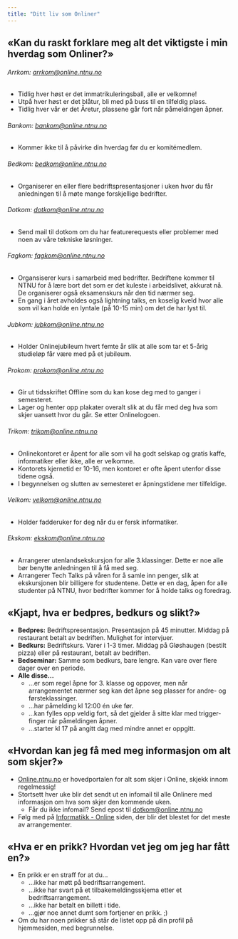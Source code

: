 ```yaml
---
title: "Ditt liv som Onliner"
---
```


«Kan du raskt forklare meg alt det viktigste i min hverdag som Onliner?»
------------------------------------------------------------------------

###### Arrkom: arrkom@online.ntnu.no
  - Tidlig hver høst er det immatrikuleringsball, alle er velkomne!
  - Utpå hver høst er det blåtur, bli med på buss til en tilfeldig plass.
  - Tidlig hver vår er det Åretur, plassene går fort når påmeldingen åpner.
    
###### Bankom: bankom@online.ntnu.no
 - Kommer ikke til å påvirke din hverdag før du er komitémedlem.

###### Bedkom: bedkom@online.ntnu.no
- Organiserer en eller flere bedriftspresentasjoner i uken hvor du får anledningen til å møte mange forskjellige bedrifter.

###### Dotkom: dotkom@online.ntnu.no
- Send mail til dotkom om du har featurerequests eller problemer
        med noen av våre tekniske løsninger.

###### Fagkom: fagkom@online.ntnu.no
- Organsiserer kurs i samarbeid med bedrifter. Bedriftene kommer til NTNU for å lære bort det som er det kuleste i arbeidslivet, akkurat nå. De organiserer også eksamenskurs når den tid nærmer seg.
- En gang i året avholdes også lightning talks, en koselig kveld hvor alle som vil kan holde en lyntale (på 10-15 min) om det de har lyst til.

###### Jubkom: jubkom@online.ntnu.no
- Holder Onlinejubileum hvert femte år slik at alle som tar et
        5-årig studieløp får være med på et jubileum.

###### Prokom: prokom@online.ntnu.no
- Gir ut tidsskriftet Offline som du kan kose deg med to ganger i semesteret.
- Lager og henter opp plakater overalt slik at du får med deg hva som skjer uansett hvor du går. Se etter Onlinelogoen.

###### Trikom: trikom@online.ntnu.no
- Onlinekontoret er åpent for alle som vil ha godt selskap og
        gratis kaffe, informatiker eller ikke, alle er velkomne.
- Kontorets kjernetid er 10-16, men kontoret er ofte åpent
        utenfor disse tidene også.
- I begynnelsen og slutten av semesteret er åpningstidene mer
        tilfeldige.

###### Velkom: velkom@online.ntnu.no
- Holder fadderuker for deg når du er fersk informatiker.

###### Ekskom: ekskom@online.ntnu.no
- Arrangerer utenlandsekskursjon for alle 3.klassinger. Dette er noe alle bør benytte anledningen til å få med seg. 
- Arrangerer Tech Talks på våren for å samle inn penger, slik at ekskursjonen blir billigere for studentene. Dette er en dag, åpen for alle studenter på NTNU, hvor bedrifter kommer for å holde talks og foredrag. 

«Kjapt, hva er bedpres, bedkurs og slikt?»
------------------------------------------

-   **Bedpres:** Bedriftspresentasjon. Presentasjon på 45 minutter.
    Middag på restaurant betalt av bedriften. Mulighet for intervjuer.
-   **Bedkurs:** Bedriftskurs. Varer i 1-3 timer. Middag på Gløshaugen
    (bestilt pizza) eller på restaurant, betalt av bedriften.
-   **Bedseminar:** Samme som bedkurs, bare lengre. Kan vare over flere
    dager over en periode.
-   **Alle disse…**
    -   …er som regel åpne for 3. klasse og oppover, men når
        arrangementet nærmer seg kan det åpne seg plasser for andre- og
        førsteklassinger.
    -   …har påmelding kl 12:00 én uke før.
    -   …kan fylles opp veldig fort, så det gjelder å sitte klar med
        trigger-finger når påmeldingen åpner.
    -   …starter kl 17 på angitt dag med mindre annet er oppgitt.

«Hvordan kan jeg få med meg informasjon om alt som skjer?»
----------------------------------------------------------
-   [Online.ntnu.no](https://online.ntnu.no/) er hovedportalen for alt som skjer i Online, skjekk innom regelmessig!
-   Stortsett hver uke blir det sendt ut en infomail til alle Onlinere
    med informasjon om hva som skjer den kommende uken.
    -   Får du ikke infomail? Send epost til dotkom@online.ntnu.no
-   Følg med på [Informatikk - Online](https://www.facebook.com/groups/1547182375336132/) siden, der blir det blestet for det meste av arrangementer.

«Hva er en prikk? Hvordan vet jeg om jeg har fått en?»
------------------------------------------------------

-   En prikk er en straff for at du…
    -   …ikke har møtt på bedriftsarrangement.
    -   …ikke har svart på et tilbakemeldingsskjema etter et
        bedriftsarrangement.
    -   …ikke har betalt en billett i tide.
    -   …gjør noe annet dumt som fortjener en prikk. ;)
-   Om du har noen prikker så står de listet opp på din profil på
    hjemmesiden, med begrunnelse.
